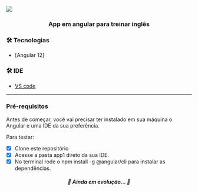 
<img src="https://img.shields.io/static/v1?label=App-Tradutor&message=Angular&color=7159c1&style=for-the-badge&logo=ghost"/>

<h3 align="center">App em angular para treinar inglês</h3>

 ### 🛠 Tecnologias

- [Angular 12]


 ### 🛠 IDE


- [VS code](https://code.visualstudio.com/) 
---

### Pré-requisitos

Antes de começar, você vai precisar ter instalado em sua máquina o Angular e uma IDE da sua preferência.


Para testar:

- [x] Clone este repositório
- [x] Acesse a pasta app1 direto da sua IDE.
- [x] No terminal rode o npm install -g @angular/cli para instalar as dependências.

<h5 align="center"> 
	🚧  Ainda em evolução...  🚧
</h5>

